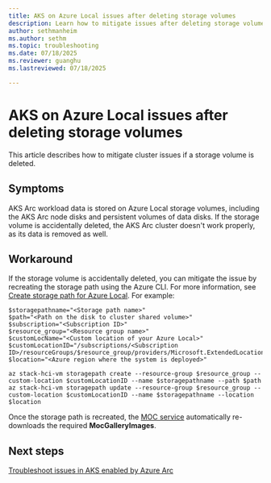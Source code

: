 ```yaml
---
title: AKS on Azure Local issues after deleting storage volumes
description: Learn how to mitigate issues after deleting storage volumes.
author: sethmanheim
ms.author: sethm
ms.topic: troubleshooting
ms.date: 07/18/2025
ms.reviewer: guanghu
ms.lastreviewed: 07/18/2025

---
```


# AKS on Azure Local issues after deleting storage volumes

This article describes how to mitigate cluster issues if a storage volume is deleted.

## Symptoms

AKS Arc workload data is stored on Azure Local storage volumes, including the AKS Arc node disks and persistent volumes of data disks. If the storage volume is accidentally deleted, the AKS Arc cluster doesn't work properly, as its data is removed as well.

## Workaround

If the storage volume is accidentally deleted, you can mitigate the issue by recreating the storage path using the Azure CLI. For more information, see [Create storage path for Azure Local](/azure/azure-local/manage/create-storage-path). For example:

```azurecli
$storagepathname="<Storage path name>"
$path="<Path on the disk to cluster shared volume>"
$subscription="<Subscription ID>"
$resource_group="<Resource group name>"
$customLocName="<Custom location of your Azure Local>"
$customLocationID="/subscriptions/<Subscription ID>/resourceGroups/$resource_group/providers/Microsoft.ExtendedLocation/customLocations/$customLocName"
$location="<Azure region where the system is deployed>"

az stack-hci-vm storagepath create --resource-group $resource_group --custom-location $customLocationID --name $storagepathname --path $path
az stack-hci-vm storagepath update --resource-group $resource_group --custom-location $customLocationID --name $storagepathname --location $location
```

Once the storage path is recreated, the [MOC service](concepts-node-networking.md#microsoft-on-premises-cloud-service) automatically re-downloads the required **MocGalleryImages**.

## Next steps

[Troubleshoot issues in AKS enabled by Azure Arc](aks-troubleshoot.md)